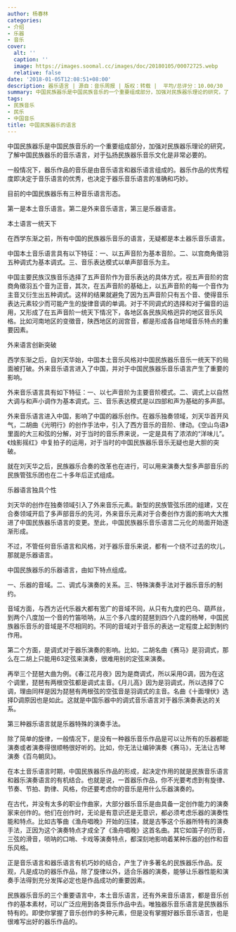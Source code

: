 ```yaml
---
author: 杨春林
categories:
- 介绍
- 乐器
- 音乐
cover:
  alt: ''
  caption: ''
  image: https://images.soomal.cc/images/doc/20180105/00072725.webp
  relative: false
date: '2018-01-05T12:08:51+08:00'
description: 器乐语言 | 源自：音乐周报 | 版权：转载 |  平均/总评分：10.00/30
summary: 中国民族器乐是中国民族音乐的一个重要组成部分，加强对民族器乐理论的研究，了解中国民族器乐的音乐语言，对于弘扬民族器乐音乐文化是非常必要的。一般情况下，器乐作品的音乐是由音乐语言和器乐语言组成的……
tags:
- 民族音乐
- 民乐
- 中国音乐
title: 中国民族器乐的语言
---
```


中国民族器乐是中国民族音乐的一个重要组成部分，加强对民族器乐理论的研究，了解中国民族器乐的音乐语言，对于弘扬民族器乐音乐文化是非常必要的。

一般情况下，器乐作品的音乐是由音乐语言和器乐语言组成的。器乐作品的优秀程度即决定于音乐语言的优秀，也决定于器乐音乐语言的准确和巧妙。

目前的中国民族器乐有三种音乐语言形态。

第一是本土音乐语言。第二是外来音乐语言，第三是乐器语言。

本土语言一统天下

在西学东渐之前，所有中国的民族器乐音乐的语言，无疑都是本土器乐音乐语言。

中国本土音乐语言具有以下特征：一、以五声音阶为基本音阶。二、以宫商角徵羽五种调式为基本调式。三、音乐表达模式以单声部音乐为主。

中国主要民族汉族音乐选择了五声音阶作为音乐表达的具体方式，视五声音阶的宫商角徵羽五个音为正音，其次，在五声音阶的基础上，以五声音阶的每一个音作为主音又衍生出五种调式。这样的结果就避免了因为五声音阶只有五个音、使得音乐表达元素较少而可能产生的旋律音调的单调。对于不同调式的选择和对于偏音的运用，又形成了在五声音阶一统天下情况下，各地区各民族风格迥异的地区音乐风格。比如河南地区的变徵音，陕西地区的润宫音，都是形成各自地域音乐特点的重要因素。

外来语言创新突破

西学东渐之后，自刘天华始，中国本土音乐风格对中国民族器乐音乐一统天下的局面被打破。外来音乐语言进入了中国，并对于中国民族器乐音乐语言产生了重要的影响。

外来音乐语言具有如下特征：一、以七声音阶为主要音阶模式。二、调式上以自然大调与和声小调作为基本调式。三、音乐表达模式是以四部和声为基础的多声部。

外来音乐语言进入中国，影响了中国的器乐创作。在器乐独奏领域，刘天华首开风气，二胡曲《光明行》的创作手法中，引入了西方音乐的音阶、律动。《空山鸟语》里面的大三和弦的分解，对于当时的音乐界来说，一定是具有了浓浓的“洋味儿”。《烛影摇红》中复拍子的运用，对于当时的中国民族器乐音乐无疑也是大胆的突破。

就在刘天华之后，民族器乐合奏的改革也在进行，可以用来演奏大型多声部音乐的民族管弦乐团也在二十多年后正式组成。

乐器语言独具个性

刘天华的创作在独奏领域引入了外来音乐元素。新型的民族管弦乐团的组建，又在合奏领域开启了多声部音乐的先河，外来音乐元素对于合奏创作方面的影响大大推进了中国民族器乐语言的变更。至此，中国民族器乐音乐语言二元化的局面开始逐渐形成。

不过，不管任何音乐语言和风格，对于器乐音乐来说，都有一个绕不过去的坎儿，那就是乐器语言。

中国民族器乐的乐器语言，由如下特点组成。

一、乐器的音域。二、调式与演奏的关系。三、特殊演奏手法对于器乐音乐的制约。

音域方面，与西方近代乐器大都有宽广的音域不同，从只有九度的巴乌、葫芦丝，到两个八度加一个音的竹笛唢呐，从三个多八度的琵琶到四个八度的杨琴，中国民族器乐音乐的音域是不尽相同的。不同的音域对于音乐的表达一定程度上起到制约作用。

第二个方面，是调式对于器乐演奏的影响。比如，二胡名曲《赛马》是羽调式，那么在二胡上只能用63定弦来演奏，很难用别的定弦来演奏。

再举三个琵琶大曲为例。《春江花月夜》因为是商调式，所以采用G调，因为在这个调里，琵琶有两根空弦都是调式主音。《月儿高》因为是羽调式，所以选择了C调，理由同样是因为琵琶有两根弦的空弦音是羽调式的主音。名曲《十面埋伏》选择D调原因也是如此。这就是中国乐器中的调式音乐语言对于器乐演奏表达的关系。

第三种器乐语言就是乐器特殊的演奏手法。

除了简单的旋律，一般情况下，是没有一种器乐音乐作品是可以让所有的乐器都能演奏或者演奏得很顺畅很好听的。比如，你无法让编钟演奏《赛马》，无法让古琴演奏《百鸟朝凤》。

在本土音乐语言时期，中国民族器乐作品的形成，起决定作用的就是民族音乐语言和器乐演奏语言的有机结合。也就是说，一首器乐作品，你不光要考虑到有旋律、节奏、节拍、韵律、风格，你还要考虑你的音乐是用什么乐器演奏的。

在古代，并没有太多的职业作曲家，大部分器乐音乐是由具备一定创作能力的演奏家来创作的。他们在创作时，无论是有意识还是无意识，都必须考虑乐器的演奏性能和特点。比如古筝曲《渔舟唱晚》开始的压揉，就是古筝这个乐器所特有的演奏手法，正因为这个演奏特点才成全了《渔舟唱晚》这首名曲。其它如笛子的历音，三弦的滑音，唢呐的口哨、卡戏等演奏特点，都深刻地影响着某种乐器的创作和音乐风格。

正是音乐语言和器乐语言有机巧妙的结合，产生了许多著名的民族器乐作品。反观，凡是成功的器乐作品，除了旋律以外，适合乐器的演奏，能够让乐器性能和演奏手法得到充分发挥必定也是作品成功的重要因素。

民族器乐音乐的三个重要语言中，本土音乐语言，还有外来音乐语言，都是音乐创作的基本素材，可以广泛应用到各类音乐作品中去。唯独器乐音乐语言是民族器乐特有的。即使你掌握了音乐创作的多种元素，但是没有掌握好器乐音乐语言，也是很难写出好的器乐作品的。